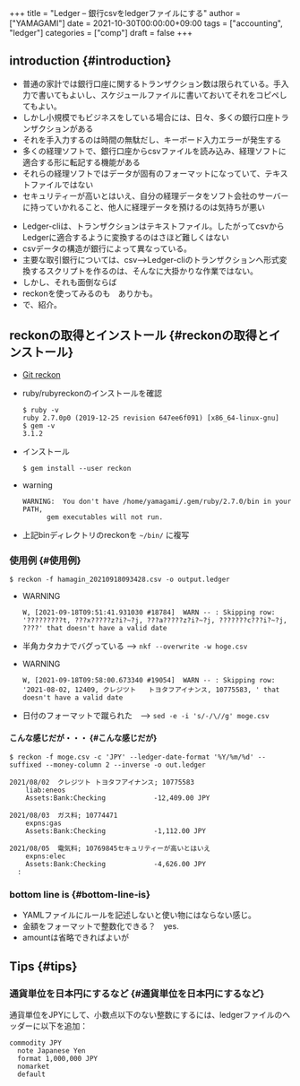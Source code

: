+++
title = "Ledger – 銀行csvをledgerファイルにする"
author = ["YAMAGAMI"]
date = 2021-10-30T00:00:00+09:00
tags = ["accounting", "ledger"]
categories = ["comp"]
draft = false
+++

## introduction {#introduction}

-   普通の家計では銀行口座に関するトランザクション数は限られている。手入力で書いてもよいし、スケジュールファイルに書いておいてそれをコピペしてもよい。
-   しかし小規模でもビジネスをしている場合には、日々、多くの銀行口座トランザクションがある
-   それを手入力するのは時間の無駄だし、キーボード入力エラーが発生する
-   多くの経理ソフトで、銀行口座からcsvファイルを読み込み、経理ソフトに適合する形に転記する機能がある
-   それらの経理ソフトではデータが固有のフォーマットになっていて、テキストファイルではない
-   セキュリティーが高いとはいえ、自分の経理データをソフト会社のサーバーに持っていかれること、他人に経理データを預けるのは気持ちが悪い

<!--listend-->

-   Ledger-cliは、トランザクションはテキストファイル。したがってcsvからLedgerに適合するように変換するのはさほど難しくはない
-   csvデータの構造が銀行によって異なっている。
-   主要な取引銀行については、csv-->Ledger-cliのトランザクションへ形式変換するスクリプトを作るのは、そんなに大掛かりな作業ではない。
-   しかし、それも面倒ならば
-   reckonを使ってみるのも　ありかも。
-   で、紹介。


## reckonの取得とインストール {#reckonの取得とインストール}

-   [Git reckon](https://github.com/cantino/reckon)
-   ruby/rubyreckonのインストールを確認

    ```nil
    $ ruby -v
    ruby 2.7.0p0 (2019-12-25 revision 647ee6f091) [x86_64-linux-gnu]
    $ gem -v
    3.1.2
    ```
-   インストール

    ```nil
    $ gem install --user reckon
    ```
-   warning

    ```nil
    WARNING:  You don't have /home/yamagami/.gem/ruby/2.7.0/bin in your PATH,
    	  gem executables will not run.
    ```
-   上記binディレクトリのreckonを `~/bin/` に複写


### 使用例 {#使用例}

```nil
$ reckon -f hamagin_20210918093428.csv -o output.ledger
```

-   WARNING

    ```nil
    W, [2021-09-18T09:51:41.931030 #18784]  WARN -- : Skipping row: '?????????t, ???x?????z?i?~?j, ???a?????z?i?~?j, ???????c???i?~?j, ????' that doesn't have a valid date
    ```
-   半角カタカナでバグっている -->   `nkf --overwrite -w hoge.csv`
-   WARNING

    ```nil
    W, [2021-09-18T09:58:00.673340 #19054]  WARN -- : Skipping row: '2021-08-02, 12409, クレジツト   トヨタフアイナンス, 10775583, ' that doesn't have a valid date
    ```
-   日付のフォーマットで蹴られた　--> `sed -e -i 's/-/\//g' moge.csv`


#### こんな感じだが・・・ {#こんな感じだが}

```nil
$ reckon -f moge.csv -c 'JPY' --ledger-date-format '%Y/%m/%d' --suffixed --money-column 2 --inverse -o out.ledger

2021/08/02	クレジツト トヨタフアイナンス; 10775583
	liab:eneos
	Assets:Bank:Checking			-12,409.00 JPY

2021/08/03	ガス料; 10774471
	expns:gas
	Assets:Bank:Checking			-1,112.00 JPY

2021/08/05	電気料; 10769845セキュリティーが高いとはいえ
	expns:elec
	Assets:Bank:Checking			-4,626.00 JPY
  :
```


### bottom line is {#bottom-line-is}

-   YAMLファイルにルールを記述しないと使い物にはならない感じ。
-   金額をフォーマットで整数化できる？　yes.
-   amountは省略できればよいが


## Tips {#tips}


### 通貨単位を日本円にするなど {#通貨単位を日本円にするなど}

通貨単位をJPYにして、小数点以下のない整数にするには、ledgerファイルのヘッダーに以下を追加：

```nil
commodity JPY
  note Japanese Yen
  format 1,000,000 JPY
  nomarket
  default
```